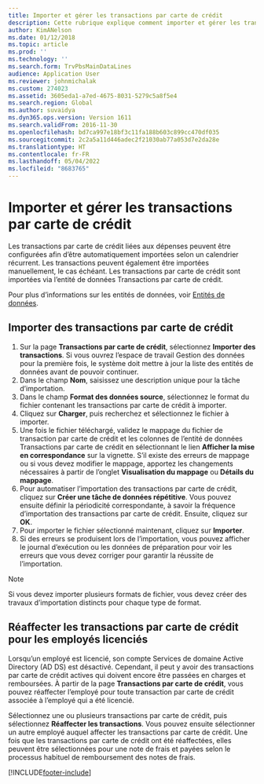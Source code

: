 ```yaml
---
title: Importer et gérer les transactions par carte de crédit
description: Cette rubrique explique comment importer et gérer les transactions par carte de crédit liées aux dépenses. Ces transactions peuvent être configurées de manière à être automatiquement importées selon un calendrier récurrent, ou elles peuvent être importées manuellement si nécessaire.
author: KimANelson
ms.date: 01/12/2018
ms.topic: article
ms.prod: ''
ms.technology: ''
ms.search.form: TrvPbsMainDataLines
audience: Application User
ms.reviewer: johnmichalak
ms.custom: 274023
ms.assetid: 3605eda1-a7ed-4675-8031-5279c5a8f5e4
ms.search.region: Global
ms.author: suvaidya
ms.dyn365.ops.version: Version 1611
ms.search.validFrom: 2016-11-30
ms.openlocfilehash: bd7ca997e18bf3c11fa188b603c899cc470df035
ms.sourcegitcommit: 2c2a5a11d446adec2f21030ab77a053d7e2da28e
ms.translationtype: HT
ms.contentlocale: fr-FR
ms.lasthandoff: 05/04/2022
ms.locfileid: "8683765"
---
```

# <a name="import-and-maintain-credit-card-transactions"></a>Importer et gérer les transactions par carte de crédit

Les transactions par carte de crédit liées aux dépenses peuvent être configurées afin d’être automatiquement importées selon un calendrier récurrent. Les transactions peuvent également être importées manuellement, le cas échéant. Les transactions par carte de crédit sont importées via l’entité de données Transactions par carte de crédit.

Pour plus d’informations sur les entités de données, voir [Entités de données](/dynamics365/fin-ops-core/dev-itpro/data-entities/data-entities).

## <a name="import-credit-card-transactions"></a>Importer des transactions par carte de crédit

1. Sur la page **Transactions par carte de crédit**, sélectionnez **Importer des transactions**. Si vous ouvrez l’espace de travail Gestion des données pour la première fois, le système doit mettre à jour la liste des entités de données avant de pouvoir continuer.
2. Dans le champ **Nom**, saisissez une description unique pour la tâche d’importation.
3. Dans le champ **Format des données source**, sélectionnez le format du fichier contenant les transactions par carte de crédit à importer.
4. Cliquez sur **Charger**, puis recherchez et sélectionnez le fichier à importer.
5. Une fois le fichier téléchargé, validez le mappage du fichier de transaction par carte de crédit et les colonnes de l’entité de données Transactions par carte de crédit en sélectionnant le lien **Afficher la mise en correspondance** sur la vignette. S’il existe des erreurs de mappage ou si vous devez modifier le mappage, apportez les changements nécessaires à partir de l’onglet **Visualisation du mappage** ou **Détails du mappage**.
6. Pour automatiser l’importation des transactions par carte de crédit, cliquez sur **Créer une tâche de données répétitive**. Vous pouvez ensuite définir la périodicité correspondante, à savoir la fréquence d’importation des transactions par carte de crédit. Ensuite, cliquez sur **OK**.
7. Pour importer le fichier sélectionné maintenant, cliquez sur **Importer**.
8. Si des erreurs se produisent lors de l’importation, vous pouvez afficher le journal d’exécution ou les données de préparation pour voir les erreurs que vous devez corriger pour garantir la réussite de l’importation.

> [!NOTE]
> Si vous devez importer plusieurs formats de fichier, vous devez créer des travaux d’importation distincts pour chaque type de format.

## <a name="reassign-the-credit-card-transactions-for-terminated-employees"></a>Réaffecter les transactions par carte de crédit pour les employés licenciés

Lorsqu’un employé est licencié, son compte Services de domaine Active Directory (AD DS) est désactivé. Cependant, il peut y avoir des transactions par carte de crédit actives qui doivent encore être passées en charges et remboursées. À partir de la page **Transactions par carte de crédit**, vous pouvez réaffecter l’employé pour toute transaction par carte de crédit associée à l’employé qui a été licencié.

Sélectionnez une ou plusieurs transactions par carte de crédit, puis sélectionnez **Réaffecter les transactions**. Vous pouvez ensuite sélectionner un autre employé auquel affecter les transactions par carte de crédit. Une fois que les transactions par carte de crédit ont été réaffectées, elles peuvent être sélectionnées pour une note de frais et payées selon le processus habituel de remboursement des notes de frais.


[!INCLUDE[footer-include](../includes/footer-banner.md)]